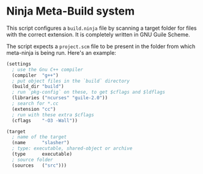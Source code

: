 Ninja Meta-Build system
=======================

This script configures a `build.ninja` file by scanning a target folder for
files with the correct extension. It is completely written in GNU Guile Scheme.

The script expects a `project.scm` file to be present in the folder from which
meta-ninja is being run. Here's an example:

```scheme
(settings
  ; use the Gnu C++ compiler
  (compiler  "g++")
  ; put object files in the `build` directory
  (build_dir "build")
  ; run `pkg-config` on these, to get $cflags and $ldflags
  (libraries ("ncurses" "guile-2.0"))
  ; search for *.cc
  (extension "cc")
  ; run with these extra $cflags
  (cflags    "-O3 -Wall"))

(target
  ; name of the target
  (name      "slasher")
  ; type: executable, shared-object or archive
  (type      executable)
  ; source folder
  (sources   ("src")))
```

